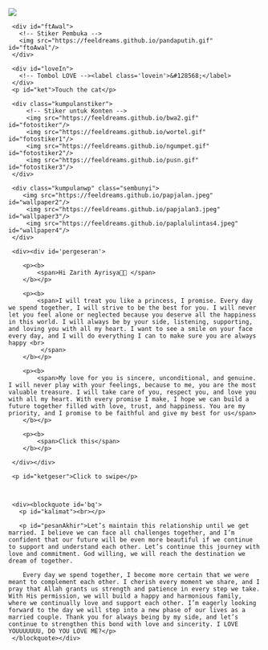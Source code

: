 <!DOCTYPE html>
<html>
<meta charset='UTF-8'/><meta content='width=device-width, initial-scale=1, user-scalable=1, minimum-scale=1, maximum-scale=5' name='viewport'/><meta content='IE=edge' http-equiv='X-UA-Compatible'/>
  
  <link rel="preconnect" href="https://fonts.googleapis.com">
  <link rel="preconnect" href="https://fonts.gstatic.com" crossorigin>
  <link href="https://fonts.googleapis.com/css2?family=Nunito+Sans:wght@400;700&display=swap" rel="stylesheet">
  <link href="https://fonts.googleapis.com/css2?family=Sono:wght@600&display=swap" rel="stylesheet">
  <link href="https://fonts.googleapis.com/css2?family=Nerko+One&display=swap" rel="stylesheet">

  <script src="https://cdn.jsdelivr.net/npm/sweetalert2@11.0.19/dist/sweetalert2.all.min.js"></script>
  <script src="https://unpkg.com/typeit@8.7.0/dist/index.umd.js"></script><link href="https://feeldreams.github.io/dibacadong/style.css" rel="stylesheet" type="text/css" />
  <script src="https://kit.fontawesome.com/4f3ce16e3e.js" crossorigin="anonymous"></script>


<head>
<title></title>
<meta name="description" content="HTML Replit Coding">
<!-- 
  Thanks to all <3
-->
</head>
<body>
	
   <!-- Ganti Audio di sini -->
   <audio src="https://feeldreams.github.io/audio/seandainya.mp3" id="linkmp3" class="sembunyi"></audio>
   
   <div id="bodyblur">
     <!-- Wallpaper --><img src="https://feeldreams.github.io/papjalan2.jpeg" id="wallpaper"/>
   </div>
   
   <div id='Content'>

     <div id="ftAwal">
       <!-- Stiker Pembuka -->
       <img src="https://feeldreams.github.io/pandaputih.gif" id="ftoAwal"/>
     </div>

     <div id="loveIn">
       <!-- Tombol LOVE --><label class='lovein'>&#128568;</label>
     </div>
     <p id="ket">Touch the cat</p>

     <div class="kumpulanstiker">
         <!-- Stiker untuk Konten -->
         <img src="https://feeldreams.github.io/bwa2.gif" id="fotostiker"/>
         <img src="https://feeldreams.github.io/wortel.gif" id="fotostiker1"/>
         <img src="https://feeldreams.github.io/ngumpet.gif" id="fotostiker2"/>
         <img src="https://feeldreams.github.io/pusn.gif" id="fotostiker3"/>
     </div>
     
     <div class="kumpulanwp" class="sembunyi">
     	<img src="https://feeldreams.github.io/papjalan.jpeg" id="wallpaper2"/>
         <img src="https://feeldreams.github.io/papjalan3.jpeg" id="wallpaper3"/>
         <img src="https://feeldreams.github.io/paplalulintas4.jpeg" id="wallpaper4"/>
     </div>
     
     <div><div id='pergeseran'>
     	
        <p><b>
	        <span>Hi Zarith Ayrisya🤍🤍 </span>
        </b></p>
        
        <p><b>
	        <span>I will treat you like a princess, I promise. Every day we spend together, I will strive to be the best for you. I will never let you feel alone or neglected because you deserve all the happiness in this world. I will always be by your side, listening, supporting, and loving you with all my heart. I want to see a smile on your face every day, and I will do everything I can to make sure you are always happy <br>
             </span>
        </b></p>

        <p><b>
	        <span>My love for you is sincere, unconditional, and genuine. I will never play with your feelings, because to me, you are the most valuable treasure. I will take care of you, respect you, and love you with all my heart. With every promise I make, I hope we can build a future together filled with love, trust, and happiness. You are my priority, and I promise to be faithful and give my best for us</span>
        </b></p>
        
        <p><b>
	        <span>Click this</span>
        </b></p>
        
     </div></div>

     <p id="ketgeser">Click to swipe</p>

    

     <div><blockquote id='bq'>
       <p id="kalimat"><br></p>

       <p id="pesanAkhir">Let’s maintain this relationship until we get married. I believe we can face all challenges together, and I’m confident that our future will be even more beautiful if we continue to support and understand each other. Let’s continue this journey with love and commitment. God willing, we will reach the destination we dream of together.

        Every day we spend together, I become more certain that we were meant to complement each other. I cherish every moment we share, and I pray that Allah grants us strength and patience in every step we take. With His permission, we will build a happy and harmonious family, where we continually love and support each other. I’m eagerly looking forward to the day we will step into a new phase of our lives as a married couple. Thank you for always being by my side, and let’s continue to strengthen this bond with love and sincerity. I LOVE YOUUUUUUU, DO YOU LOVE ME?</p>
     </blockquote></div>
     
   </div>

<script>const body = document.querySelector("body"); const iniwp = [];iden = 1; iniwp[1] = wallpaper.src; iniwp[2] = wallpaper2.src; iniwp[3] = wallpaper3.src; iniwp[4] = wallpaper4.src; katakata = kalimat.innerHTML;pesanAkhir2 = pesanAkhir.innerHTML;kalimat.innerHTML = "";pesanAkhir.innerHTML=""; const swalst = Swal.mixin({timer: 2500, allowOutsideClick: false, showConfirmButton: false, timerProgressBar: true, imageHeight: 90,}); audio = new Audio('' + linkmp3.src); ftganti=0;fungsi=0;fungsiAwal=0;deffotostiker=fotostiker.src;function berjatuhan() {const heart = document.createElement("div"); heart.className = "fas fa-heart"; heart.style.left = (Math.random() * 90)+"vw"; heart.style.animationDuration = (Math.random()*3)+2+"s"; body.appendChild(heart);} setInterval(function name(params) {var heartArr = document.querySelectorAll(".fa-heart"); if (heartArr.length > 100) {heartArr[0].remove()}},100);Content.style = "opacity:1;margin-top:14vh"; const swals = Swal.mixin({allowOutsideClick: false, cancelButtonColor: '#FF0040', imageHeight: 80,}); </script>
<script src="https://feeldreams.github.io/dibacadong/script.js"></script>
</body>
</html>

